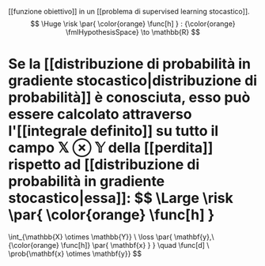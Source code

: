 [[funzione obiettivo]] in un [[problema di supervised learning stocastico]].
$$
\Huge
\risk \par{ \color{orange} \func[h] } : {\color{orange} \fmlHypothesisSpace} \to \mathbb{R}
$$

Se la [[distribuzione di probabilità in gradiente stocastico|distribuzione di probabilità]] è conosciuta, esso può essere calcolato attraverso l'[[integrale definito]] su tutto il campo $\mathbb{X} \otimes \mathbb{Y}$ della [[perdita]] rispetto ad [[distribuzione di probabilità in gradiente stocastico|essa]]:
$$
\Large
\risk \par{ \color{orange} \func[h] } 
= 
\int_{\mathbb{X} \otimes \mathbb{Y}}
	\ 
	\loss \par{
		\mathbf{y},\ 
		{\color{orange} \func[h]} \par{
			\mathbf{x}
		}
	}
	\quad
	\func[d]
	\ 
	\prob{\mathbf{x} \otimes \mathbf{y}}
$$
